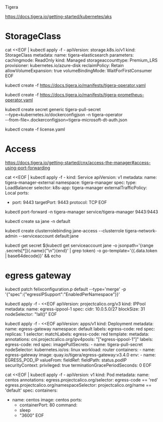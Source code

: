 Tigera

https://docs.tigera.io/getting-started/kubernetes/aks

# StorageClass

cat <<EOF | kubectl apply -f -
apiVersion: storage.k8s.io/v1
kind: StorageClass
metadata:
  name: tigera-elasticsearch
parameters:
  cachingmode: ReadOnly
  kind: Managed
  storageaccounttype: Premium_LRS
provisioner: kubernetes.io/azure-disk
reclaimPolicy: Retain
allowVolumeExpansion: true
volumeBindingMode: WaitForFirstConsumer
EOF


kubectl create -f https://docs.tigera.io/manifests/tigera-operator.yaml


kubectl create -f https://docs.tigera.io/manifests/tigera-prometheus-operator.yaml


kubectl create secret generic tigera-pull-secret \
    --type=kubernetes.io/dockerconfigjson -n tigera-operator \
    --from-file=.dockerconfigjson=tigera-microsoft-dt-auth.json


kubectl create -f license.yaml


# Access

https://docs.tigera.io/getting-started/cnx/access-the-manager#access-using-port-forwarding

cat <<EOF | kubectl apply -f -
kind: Service
apiVersion: v1
metadata:
  name: tigera-manager-external
  namespace: tigera-manager
spec:
  type: LoadBalancer
  selector:
    k8s-app: tigera-manager
  externalTrafficPolicy: Local
  ports:
  - port: 9443
    targetPort: 9443
    protocol: TCP
EOF

kubectl port-forward -n tigera-manager service/tigera-manager 9443:9443

kubectl create sa jane -n default

kubectl create clusterrolebinding jane-access --clusterrole tigera-network-admin --serviceaccount default:jane

kubectl get secret $(kubectl get serviceaccount jane -o jsonpath='{range .secrets[*]}{.name}{"\n"}{end}' | grep token) -o go-template='{{.data.token | base64decode}}' && echo


# egress gateway


kubectl patch felixconfiguration.p default --type='merge' -p \
    '{"spec":{"egressIPSupport":"EnabledPerNamespace"}}'

kubectl apply -f - <<EOF
apiVersion: projectcalico.org/v3
kind: IPPool
metadata:
  name: egress-ippool-1
spec:
  cidr: 10.0.5.0/27
  blockSize: 31
  nodeSelector: "!all()"
EOF


kubectl apply -f - <<EOF
apiVersion: apps/v1
kind: Deployment
metadata:
  name: egress-gateway
  namespace: default
  labels:
    egress-code: red
spec:
  replicas: 1
  selector:
    matchLabels:
      egress-code: red
  template:
    metadata:
      annotations:
        cni.projectcalico.org/ipv4pools: "[\"egress-ippool-1\"]"
      labels:
        egress-code: red
    spec:
      imagePullSecrets:
      - name: tigera-pull-secret
      nodeSelector:
        kubernetes.io/os: linux
        workload: router
      containers:
      - name: egress-gateway
        image: quay.io/tigera/egress-gateway:v3.4.0
        env:
        - name: EGRESS_POD_IP
          valueFrom:
            fieldRef:
              fieldPath: status.podIP
        securityContext:
          privileged: true
      terminationGracePeriodSeconds: 0
EOF


cat <<EOF | kubectl apply -f -
apiVersion: v1
kind: Pod
metadata:
  name: centos
  annotations:
    egress.projectcalico.org/selector: egress-code == 'red'
    egress.projectcalico.org/namespaceSelector: projectcalico.org/name == 'default'
spec:
  containers:
  - name: centos
    image: centos
    ports:
    - containerPort: 80
    command:
    - sleep
    - "3600"
EOF